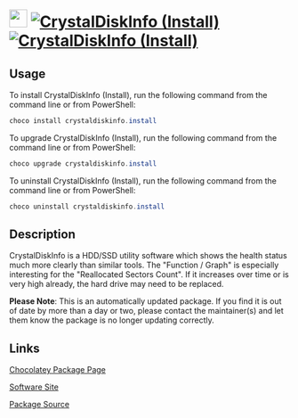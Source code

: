 ﻿# <img src="https://cdn.jsdelivr.net/gh/mkevenaar/chocolatey-packages@4d349e0b09441183caae77f7edd748f216ab7d21/icons/crystaldiskinfo.png" width="32" height="32"/> [![CrystalDiskInfo (Install)](https://img.shields.io/chocolatey/v/crystaldiskinfo.install.svg?label=CrystalDiskInfo+(Install))](https://community.chocolatey.org/packages/crystaldiskinfo.install) [![CrystalDiskInfo (Install)](https://img.shields.io/chocolatey/dt/crystaldiskinfo.install.svg)](https://community.chocolatey.org/packages/crystaldiskinfo.install)

## Usage

To install CrystalDiskInfo (Install), run the following command from the command line or from PowerShell:

```powershell
choco install crystaldiskinfo.install
```

To upgrade CrystalDiskInfo (Install), run the following command from the command line or from PowerShell:

```powershell
choco upgrade crystaldiskinfo.install
```

To uninstall CrystalDiskInfo (Install), run the following command from the command line or from PowerShell:

```powershell
choco uninstall crystaldiskinfo.install
```

## Description

CrystalDiskInfo is a HDD/SSD utility software which shows the health status much more clearly than similar tools.
The "Function / Graph" is especially interesting for the "Reallocated Sectors Count".
If it increases over time or is very high already, the hard drive may need to be replaced.

**Please Note**: This is an automatically updated package. If you find it is
out of date by more than a day or two, please contact the maintainer(s) and
let them know the package is no longer updating correctly.


## Links

[Chocolatey Package Page](https://community.chocolatey.org/packages/crystaldiskinfo.install)

[Software Site](https://crystalmark.info/en/software/crystaldiskinfo/)

[Package Source](https://github.com/mkevenaar/chocolatey-packages/tree/master/automatic/crystaldiskinfo.install)

